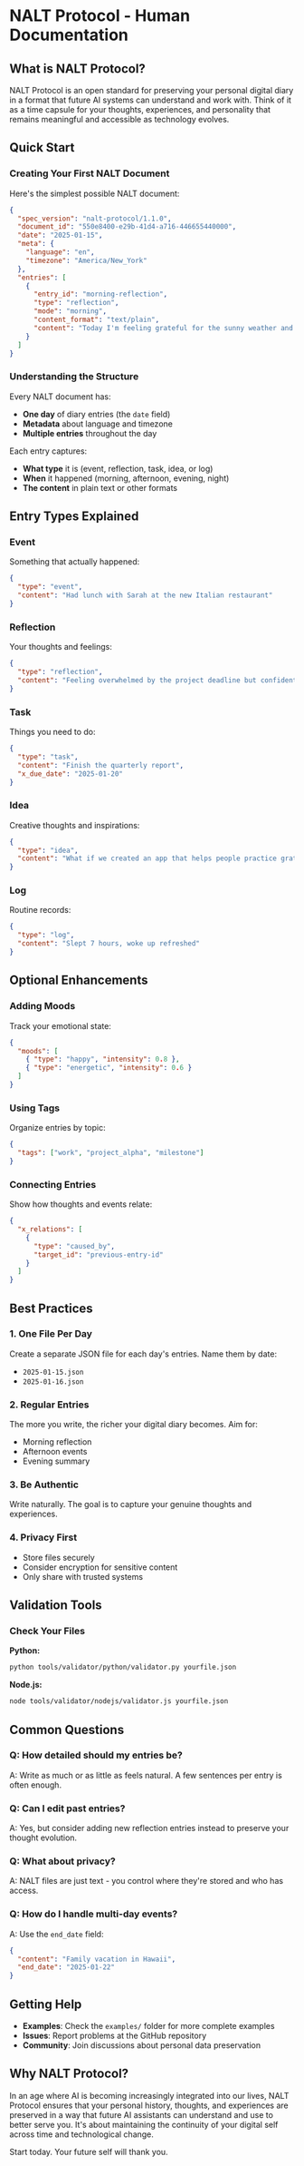 # NALT Protocol - Human Documentation

## What is NALT Protocol?

NALT Protocol is an open standard for preserving your personal digital diary in a format that future AI systems can understand and work with. Think of it as a time capsule for your thoughts, experiences, and personality that remains meaningful and accessible as technology evolves.

## Quick Start

### Creating Your First NALT Document

Here's the simplest possible NALT document:

```json
{
  "spec_version": "nalt-protocol/1.1.0",
  "document_id": "550e8400-e29b-41d4-a716-446655440000",
  "date": "2025-01-15",
  "meta": {
    "language": "en",
    "timezone": "America/New_York"
  },
  "entries": [
    {
      "entry_id": "morning-reflection",
      "type": "reflection",
      "mode": "morning",
      "content_format": "text/plain",
      "content": "Today I'm feeling grateful for the sunny weather and looking forward to my meeting with the team."
    }
  ]
}
```

### Understanding the Structure

Every NALT document has:
- **One day** of diary entries (the `date` field)
- **Metadata** about language and timezone
- **Multiple entries** throughout the day

Each entry captures:
- **What type** it is (event, reflection, task, idea, or log)
- **When** it happened (morning, afternoon, evening, night)
- **The content** in plain text or other formats

## Entry Types Explained

### Event
Something that actually happened:
```json
{
  "type": "event",
  "content": "Had lunch with Sarah at the new Italian restaurant"
}
```

### Reflection
Your thoughts and feelings:
```json
{
  "type": "reflection",
  "content": "Feeling overwhelmed by the project deadline but confident we can deliver"
}
```

### Task
Things you need to do:
```json
{
  "type": "task",
  "content": "Finish the quarterly report",
  "x_due_date": "2025-01-20"
}
```

### Idea
Creative thoughts and inspirations:
```json
{
  "type": "idea",
  "content": "What if we created an app that helps people practice gratitude daily?"
}
```

### Log
Routine records:
```json
{
  "type": "log",
  "content": "Slept 7 hours, woke up refreshed"
}
```

## Optional Enhancements

### Adding Moods
Track your emotional state:
```json
{
  "moods": [
    { "type": "happy", "intensity": 0.8 },
    { "type": "energetic", "intensity": 0.6 }
  ]
}
```

### Using Tags
Organize entries by topic:
```json
{
  "tags": ["work", "project_alpha", "milestone"]
}
```

### Connecting Entries
Show how thoughts and events relate:
```json
{
  "x_relations": [
    {
      "type": "caused_by",
      "target_id": "previous-entry-id"
    }
  ]
}
```

## Best Practices

### 1. One File Per Day
Create a separate JSON file for each day's entries. Name them by date:
- `2025-01-15.json`
- `2025-01-16.json`

### 2. Regular Entries
The more you write, the richer your digital diary becomes. Aim for:
- Morning reflection
- Afternoon events
- Evening summary

### 3. Be Authentic
Write naturally. The goal is to capture your genuine thoughts and experiences.

### 4. Privacy First
- Store files securely
- Consider encryption for sensitive content
- Only share with trusted systems

## Validation Tools

### Check Your Files

**Python:**
```bash
python tools/validator/python/validator.py yourfile.json
```

**Node.js:**
```bash
node tools/validator/nodejs/validator.js yourfile.json
```

## Common Questions

### Q: How detailed should my entries be?
A: Write as much or as little as feels natural. A few sentences per entry is often enough.

### Q: Can I edit past entries?
A: Yes, but consider adding new reflection entries instead to preserve your thought evolution.

### Q: What about privacy?
A: NALT files are just text - you control where they're stored and who has access.

### Q: How do I handle multi-day events?
A: Use the `end_date` field:
```json
{
  "content": "Family vacation in Hawaii",
  "end_date": "2025-01-22"
}
```

## Getting Help

- **Examples**: Check the `examples/` folder for more complete examples
- **Issues**: Report problems at the GitHub repository
- **Community**: Join discussions about personal data preservation

## Why NALT Protocol?

In an age where AI is becoming increasingly integrated into our lives, NALT Protocol ensures that your personal history, thoughts, and experiences are preserved in a way that future AI assistants can understand and use to better serve you. It's about maintaining the continuity of your digital self across time and technological change.

Start today. Your future self will thank you.